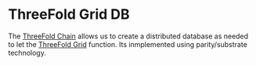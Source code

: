 # ThreeFold Grid DB

The [ThreeFold Chain](threefold__tfchain) allows us to create a distributed database as needed to let the [ThreeFold Grid](threefold__threefold_grid) function.
Its inmplemented using parity/substrate technology.
